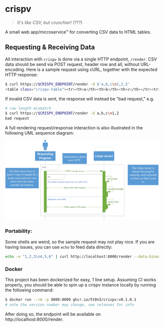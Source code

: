 # crispv

> *It's like CSV, but crunchier!* (???)

A small web app/microservice™ for converting CSV data to HTML tables.

## Requesting & Receiving Data

All interaction with `crispv` is done via a single HTTP endpoint, `/render`.
CSV data should be send via POST request, header row and all, without URL-encoding.
Here is a sample request using cURL, together with the expected HTTP response:

```sh
$ curl https://$CRISPV_ENDPOINT/render -d $'a,b,c\n1,2,3'
<table class="crispv-table"><tr><th>a</th><th>b</th><th>c</th></tr><tr><td>1</td><td>2</td><td>3</td></tr></table>
```

If invalid CSV data is sent, the response will instead be "bad request," e.g.

```sh
# row length mismatch
$ curl https://$CRISPV_ENDPOINT/render -d a,b,c\n1,2
bad request
```

A full rendering request/response interaction is also illustrated in the following UML sequence diagram:

![UML diagram illustrating HTTP interaction with crispv server](img/uml-sequence.png)

### Portability:
Some shells are weird, so the sample request may not play nice. If you are having issues, you can use `echo` to feed data directly:

```sh
echo -e "1,2,3\n4,5,6" | curl http://localhost:8000/render --data-binary "@-"
```

### Docker
This project has been dockerized for easy, 1 line setup. Assuming CI works properly, you should be able to spin up a crispv instance locally by running the following command:

```sh
$ docker run --rm -p 8000:8000 ghcr.io/5t0n3/crispv:v0.1.0.1
# note the version number may change, see releases for info
```

After doing so, the endpoint will be available on http://localhost:8000/render.